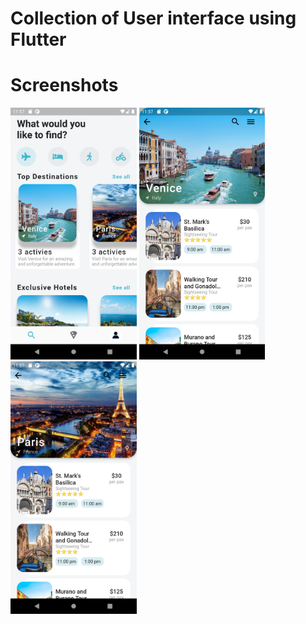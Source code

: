 # Collection of User interface using Flutter

# Screenshots
<img src="screenshots/1.png" width="40%">

<img src="screenshots/2.png" width="40%">

<img src="screenshots/3.png" width="40%">
